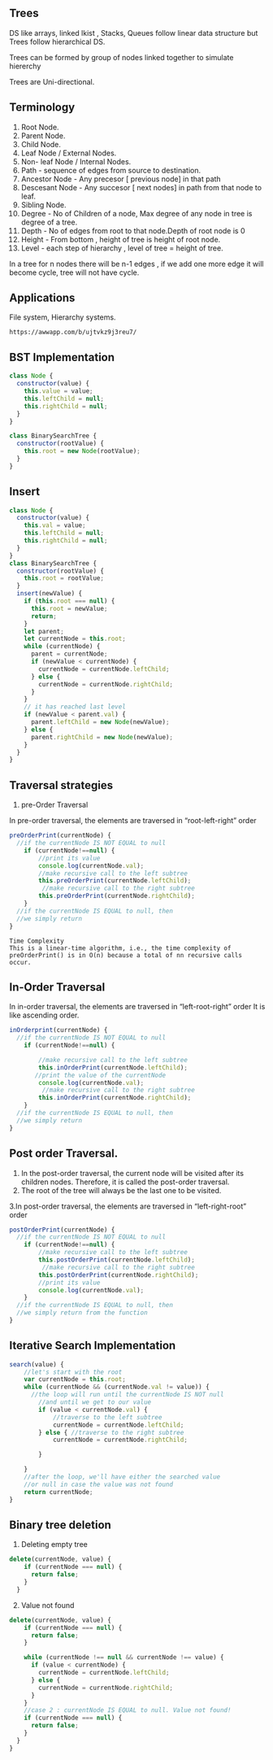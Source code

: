 ## Trees

DS like arrays, linked lkist , Stacks, Queues follow linear data structure but Trees follow hierarchical DS.

Trees can be formed by group of nodes linked together to simulate hiererchy

Trees are Uni-directional.

## Terminology

1. Root Node.
2. Parent Node.
3. Child Node.
4. Leaf Node / External Nodes.
5. Non- leaf Node / Internal Nodes.
6. Path - sequence of edges from source to destination.
7. Ancestor Node - Any precesor [ previous node] in that path
8. Descesant Node - Any succesor [ next nodes] in path from that node to leaf.
9. Sibling Node.
10. Degree - No of Children of a node, Max degree of any node in tree is degree of a tree.
11. Depth - No of edges from root to that node.Depth of root node is 0
12. Height - From bottom , height of tree is height of root node.
13. Level - each step of hierarchy , level of tree = height of tree.

In a tree for n nodes there will be n-1 edges , if we add one more edge it will become cycle, tree will not have cycle.

## Applications

File system, Hierarchy systems.

```
https://awwapp.com/b/ujtvkz9j3reu7/
```

## BST Implementation

```javascript
class Node {
  constructor(value) {
    this.value = value;
    this.leftChild = null;
    this.rightChild = null;
  }
}

class BinarySearchTree {
  constructor(rootValue) {
    this.root = new Node(rootValue);
  }
}
```

## Insert

```javascript
class Node {
  constructor(value) {
    this.val = value;
    this.leftChild = null;
    this.rightChild = null;
  }
}
class BinarySearchTree {
  constructor(rootValue) {
    this.root = rootValue;
  }
  insert(newValue) {
    if (this.root === null) {
      this.root = newValue;
      return;
    }
    let parent;
    let currentNode = this.root;
    while (currentNode) {
      parent = currentNode;
      if (newValue < currentNode) {
        currentNode = currentNode.leftChild;
      } else {
        currentNode = currentNode.rightChild;
      }
    }
    // it has reached last level
    if (newValue < parent.val) {
      parent.leftChild = new Node(newValue);
    } else {
      parent.rightChild = new Node(newValue);
    }
  }
}
```

## Traversal strategies

1. pre-Order Traversal

In pre-order traversal, the elements are traversed in “root-left-right” order

```javascript
preOrderPrint(currentNode) {
  //if the currentNode IS NOT EQUAL to null
    if (currentNode!==null) {
        //print its value
        console.log(currentNode.val);
        //make recursive call to the left subtree
        this.preOrderPrint(currentNode.leftChild);
         //make recursive call to the right subtree
        this.preOrderPrint(currentNode.rightChild);
    }
  //if the currentNode IS EQUAL to null, then
  //we simply return
}
```

```
Time Complexity
This is a linear-time algorithm, i.e., the time complexity of preOrderPrint() is in O(n) because a total of nn recursive calls occur.
```

## In-Order Traversal

In in-order traversal, the elements are traversed in “left-root-right” order
It is like ascending order.

```javascript
inOrderprint(currentNode) {
  //if the currentNode IS NOT EQUAL to null
    if (currentNode!==null) {

        //make recursive call to the left subtree
        this.inOrderPrint(currentNode.leftChild);
       //print the value of the currentNode
        console.log(currentNode.val);
         //make recursive call to the right subtree
        this.inOrderPrint(currentNode.rightChild);
    }
  //if the currentNode IS EQUAL to null, then
  //we simply return
}
```

## Post order Traversal.

1. In the post-order traversal, the current node will be visited after its children nodes. Therefore, it is called the post-order traversal.
2. The root of the tree will always be the last one to be visited.

3.In post-order traversal, the elements are traversed in “left-right-root” order

```javascript
postOrderPrint(currentNode) {
  //if the currentNode IS NOT EQUAL to null
    if (currentNode!==null) {
        //make recursive call to the left subtree
        this.postOrderPrint(currentNode.leftChild);
         //make recursive call to the right subtree
        this.postOrderPrint(currentNode.rightChild);
        //print its value
        console.log(currentNode.val);
    }
  //if the currentNode IS EQUAL to null, then
  //we simply return from the function
}
```

## Iterative Search Implementation

```javascript
search(value) {
    //let's start with the root
    var currentNode = this.root;
    while (currentNode && (currentNode.val != value)) {
      //the loop will run until the currentNode IS NOT null
        //and until we get to our value
        if (value < currentNode.val) {
            //traverse to the left subtree
            currentNode = currentNode.leftChild;
        } else { //traverse to the right subtree
            currentNode = currentNode.rightChild;

        }

    }
    //after the loop, we'll have either the searched value
    //or null in case the value was not found
    return currentNode;
}
```

## Binary tree deletion

1. Deleting empty tree

```javascript
delete(currentNode, value) {
    if (currentNode === null) {
      return false;
    }
  }
```

2. Value not found

```javascript
delete(currentNode, value) {
    if (currentNode === null) {
      return false;
    }

    while (currentNode !== null && currentNode !== value) {
      if (value < currentNode) {
        currentNode = currentNode.leftChild;
      } else {
        currentNode = currentNode.rightChild;
      }
    }
    //case 2 : currentNode IS EQUAL to null. Value not found!
    if (currentNode === null) {
      return false;
    }
  }
}
```
